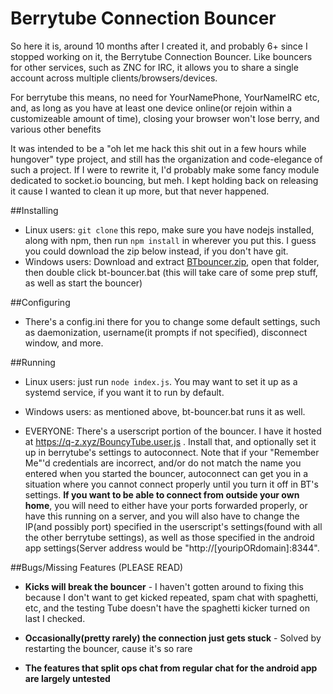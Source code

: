 Berrytube Connection Bouncer
====================

So here it is, around 10 months after I created it, and probably 6+ since I stopped working on it, the Berrytube Connection Bouncer. Like bouncers for other services, such as ZNC for IRC, it allows you to share a single account across multiple clients/browsers/devices.

For berrytube this means, no need for YourNamePhone, YourNameIRC etc, and, as long as you have at least one device online(or rejoin within a customizeable amount of time), closing your browser won't lose berry, and various other benefits 

It was intended to be a "oh let me hack this shit out in a few hours while hungover" type project, and still has the organization and code-elegance of such a project. If I were to rewrite it, I'd probably make some fancy module dedicated to socket.io bouncing, but meh. I kept holding back on releasing it cause I wanted to clean it up more, but that never happened.

##Installing

* Linux users: `git clone` this repo, make sure you have nodejs installed, along with npm, then run `npm install` in wherever you put this. I guess you could download the zip below instead, if you don't have git.
* Windows users: Download and extract [BTbouncer.zip](https://q-z.xyz/BTbouncer.zip), open that folder, then double click bt-bouncer.bat (this will take care of some prep stuff, as well as start the bouncer)

##Configuring

* There's a config.ini there for you to change some default settings, such as daemonization, username(it prompts if not specified), disconnect window, and more.

##Running

* Linux users: just run `node index.js`. You may want to set it up as a systemd service, if you want it to run by default.

* Windows users: as mentioned above, bt-bouncer.bat runs it as well.

* EVERYONE: There's a userscript portion of the bouncer. I have it hosted at https://q-z.xyz/BouncyTube.user.js . Install that, and optionally set it up in berrytube's settings to autoconnect. Note that if your "Remember Me"'d credentials are incorrect, and/or do not match the name you entered when you started the bouncer, autoconnect can get you in a situation where you cannot connect properly until you turn it off in BT's settings. **If you want to be able to connect from outside your own home**, you will need to either have your ports forwarded properly, or have this running on a server, and you will also have to change the IP(and possibly port) specified in the userscript's settings(found with all the other berrytube settings), as well as those specified in the android app settings(Server address would be "http://[youripORdomain]:8344".

##Bugs/Missing Features (PLEASE READ)

* **Kicks will break the bouncer** - I haven't gotten around to fixing this because I don't want to get kicked repeated, spam chat with spaghetti, etc, and the testing Tube doesn't have the spaghetti kicker turned on last I checked.
* **Occasionally(pretty rarely) the connection just gets stuck** - Solved by restarting the bouncer, cause it's so rare

* **The features that split ops chat from regular chat for the android app are largely untested**
